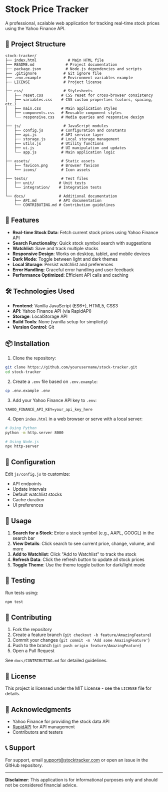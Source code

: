 # Stock Price Tracker

A professional, scalable web application for tracking real-time stock prices using the Yahoo Finance API.

## 📁 Project Structure

```
stock-tracker/
├── index.html              # Main HTML file
├── README.md              # Project documentation
├── package.json           # Node.js dependencies and scripts
├── .gitignore            # Git ignore file
├── .env.example          # Environment variables example
├── LICENSE               # Project license
│
├── css/                  # Stylesheets
│   ├── reset.css        # CSS reset for cross-browser consistency
│   ├── variables.css    # CSS custom properties (colors, spacing, etc.)
│   ├── main.css         # Main application styles
│   ├── components.css   # Reusable component styles
│   └── responsive.css   # Media queries and responsive design
│
├── js/                   # JavaScript modules
│   ├── config.js        # Configuration and constants
│   ├── api.js           # API service layer
│   ├── storage.js       # Local storage management
│   ├── utils.js         # Utility functions
│   ├── ui.js            # UI manipulation and updates
│   └── app.js           # Main application logic
│
├── assets/              # Static assets
│   ├── favicon.png      # Browser favicon
│   └── icons/           # Icon assets
│
├── tests/               # Test files
│   ├── unit/           # Unit tests
│   └── integration/    # Integration tests
│
└── docs/               # Additional documentation
    ├── API.md          # API documentation
    └── CONTRIBUTING.md # Contribution guidelines
```

## 🚀 Features

- **Real-time Stock Data**: Fetch current stock prices using Yahoo Finance API
- **Search Functionality**: Quick stock symbol search with suggestions
- **Watchlist**: Save and track multiple stocks
- **Responsive Design**: Works on desktop, tablet, and mobile devices
- **Dark Mode**: Toggle between light and dark themes
- **Local Storage**: Persist watchlist and preferences
- **Error Handling**: Graceful error handling and user feedback
- **Performance Optimized**: Efficient API calls and caching

## 🛠️ Technologies Used

- **Frontend**: Vanilla JavaScript (ES6+), HTML5, CSS3
- **API**: Yahoo Finance API (via RapidAPI)
- **Storage**: LocalStorage API
- **Build Tools**: None (vanilla setup for simplicity)
- **Version Control**: Git

## 📦 Installation

1. Clone the repository:

```bash
git clone https://github.com/yourusername/stock-tracker.git
cd stock-tracker
```

2. Create a `.env` file based on `.env.example`:

```bash
cp .env.example .env
```

3. Add your Yahoo Finance API key to `.env`:

```
YAHOO_FINANCE_API_KEY=your_api_key_here
```

4. Open `index.html` in a web browser or serve with a local server:

```bash
# Using Python
python -m http.server 8000

# Using Node.js
npx http-server
```

## 🔧 Configuration

Edit `js/config.js` to customize:

- API endpoints
- Update intervals
- Default watchlist stocks
- Cache duration
- UI preferences

## 📱 Usage

1. **Search for a Stock**: Enter a stock symbol (e.g., AAPL, GOOGL) in the search bar
2. **View Details**: Click search to see current price, change, volume, and more
3. **Add to Watchlist**: Click "Add to Watchlist" to track the stock
4. **Refresh Data**: Click the refresh button to update all stock prices
5. **Toggle Theme**: Use the theme toggle button for dark/light mode

## 🧪 Testing

Run tests using:

```bash
npm test
```

## 🤝 Contributing

1. Fork the repository
2. Create a feature branch (`git checkout -b feature/AmazingFeature`)
3. Commit your changes (`git commit -m 'Add some AmazingFeature'`)
4. Push to the branch (`git push origin feature/AmazingFeature`)
5. Open a Pull Request

See `docs/CONTRIBUTING.md` for detailed guidelines.

## 📄 License

This project is licensed under the MIT License - see the `LICENSE` file for details.

## 🙏 Acknowledgments

- Yahoo Finance for providing the stock data API
- [RapidAPI](https://rapidapi.com/) for API management
- Contributors and testers

## 📞 Support

For support, email support@stocktracker.com or open an issue in the GitHub repository.

---

**Disclaimer**: This application is for informational purposes only and should not be considered financial advice.
